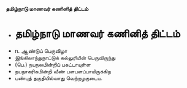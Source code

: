 **தமிழ்நாடு மாணவர் கணினித் திட்டம்**
- # தமிழ்நாடு மாணவர் கணினித் திட்டம்
- n. ஆண்டுப் பெருவிழா
- இங்கிலாந்துநாட்டுக் கல்லுரியின் பெருவிருந்து
- (பெ.) நயநலமின்றிப் பகட்டாயுள்ள
- நயநாகரிகமின்றி வீண் பளபளப்பாயிருக்கிற
- பண்புத் தகுதியில்லாது வெற்றழகுடைய.

